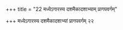 +++
title = "22 मध्येऽगारस्य दशमैकादशाभ्याम् प्रागपवर्गम्"

+++
मध्येऽगारस्य दशमैकादशाभ्यां प्रागपवर्गम् २२